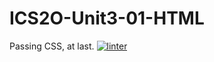 # ICS2O-Unit3-01-HTML
Passing CSS, at last.
[![linter](https://github.com/Dania-Liu/ICS2O-Unit3-01-HTML/workflows/linter/badge.svg)](https://github.com/marketplace/actions/super-linter)
